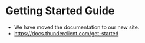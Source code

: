 # Getting Started Guide
- We have moved the documentation to our new site.
- https://docs.thunderclient.com/get-started
